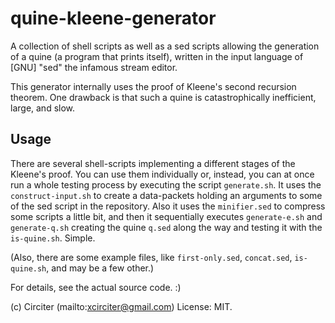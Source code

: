 # quine-kleene-generator

A collection of shell scripts as well as a sed scripts allowing the generation of a quine (a 
program that prints itself), written in the input language of [GNU] "sed" the infamous stream 
editor.

This generator internally uses the proof of Kleene's second recursion theorem. One drawback is 
that such a quine is catastrophically inefficient, large, and slow.

## Usage

There are several shell-scripts implementing a different stages of the Kleene's proof. You 
can use them individually or, instead, you can at once run a whole testing process by executing 
the script `generate.sh`. It uses the `construct-input.sh` to create a data-packets holding an 
arguments to some of the sed script in the repository. Also it uses the `minifier.sed` to 
compress some scripts a little bit, and then it sequentially executes `generate-e.sh` and 
`generate-q.sh` creating the quine `q.sed` along the way and testing it with the `is-quine.sh`. 
Simple.

(Also, there are some example files, like `first-only.sed`, `concat.sed`, `is-quine.sh`, and 
may be a few other.)

For details, see the actual source code. :)

(c) Circiter (mailto:xcirciter@gmail.com)
License: MIT.

